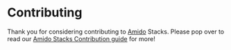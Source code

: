 # Contributing

Thank you for considering contributing to [Amido](https://amido.com/) Stacks. Please pop over to read our [Amido Stacks Contribution guide](https://amido.github.io/stacks/docs/contributions#contributing-to-amido-stacks) for more!
